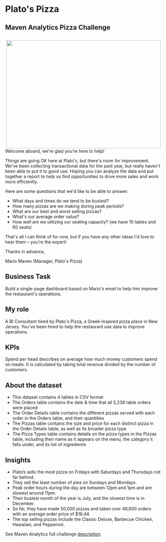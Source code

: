 # Plato's Pizza
## Maven Analytics Pizza Challenge

## <img align="right" width="500" height="350" src="https://repository-images.githubusercontent.com/540655465/3d6d9496-b20e-4465-9362-d0270a97f4e5">

Welcome aboard, we're glad you're here to help!

Things are going OK here at Plato's, but there's room for improvement. We've been collecting transactional data for the past year, but really haven't been able to put it to good use. Hoping you can analyze the data and put together a report to help us find opportunities to drive more sales and work more efficiently.

Here are some questions that we'd like to be able to answer:

* What days and times do we tend to be busiest?
* How many pizzas are we making during peak periods? 
* What are our best and worst selling pizzas?
* What's our average order value?
* How well are we utilizing our seating capacity? (we have 15 tables and 60 seats)

That's all I can think of for now, but if you have any other ideas I'd love to hear them – you're the expert!

Thanks in advance,

Mario Maven (Manager, Plato's Pizza)



## Business Task 
Build a single-page dashboard based on Mario's email to help him improve the restaurant's operations.

## My role 
A BI Consultant hired by Plato's Pizza, a Greek-inspired pizza place in New Jersey. You've been hired to help the restaurant use data to improve operations.

## KPIs 
Spend per head describes on average how much money customers spend on meals. It is calculated by taking total revenue divided by the number of customers.

## About the dataset

* This dataset contains 4 tables in CSV format
* The Orders table contains the date & time that all 5,238 table orders were placed
* The Order Details table contains the different pizzas served with each order in the Orders table, and their quantities
* The Pizzas table contains the size and price for each distinct pizza in the Order Details table, as well as its broader pizza type
* The Pizza Types table contains details on the pizza types in the Pizzas table, including their name as it appears on the menu, the category it falls under, and its list of ingredients

## Insights

* Plato’s sells the most pizza on Fridays with Saturdays and Thursdays not far behind. 
* They sell the least number of pies on Sundays and Mondays. 
* Peak order hours during the day are between 12pm and 1pm and are slowest around 11pm. 
* Their busiest month of the year is July, and the slowest time is in December. 
* So far, they have made 50,000 pizzas and taken over 48,600 orders with an average order price of $16.44. 
* The top selling pizzas include the Classic Deluxe, Barbecue Chicken, Hawaiian, and Pepperoni.


See Maven Analytics full challenge [description](https://www.mavenanalytics.io/blog/maven-pizza-challenge?utm_source=linkedin&utm_campaign=pizzachallengelaunch_li_maven).
